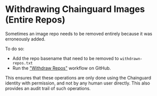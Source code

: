 # Withdrawing Chainguard Images (Entire Repos)

Sometimes an image repo needs to be removed entirely because it was erroneously added.

To do so:

- Add the repo basename that need to be removed to `withdrawn-repos.txt`
- Run the ["Withdraw Repos"](https://github.com/chainguard-images/images/os/blob/main/.github/workflows/withdraw-repos.yaml) workflow on GitHub.

This ensures that these operations are only done using the Chainguard identity with permission, and not by any human user directly. This also provides an audit trail of such operations.
